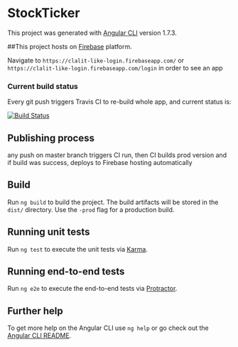 # StockTicker

This project was generated with [Angular CLI](https://github.com/angular/angular-cli) version 1.7.3.

##This project hosts on [Firebase](https://clalit-like-login.firebaseapp.com/login) platform.

Navigate to `https://clalit-like-login.firebaseapp.com/` 
or
 `https://clalit-like-login.firebaseapp.com/login` in order to see an app
### Current build status 
Every git push triggers Travis CI to re-build whole app, and current status is:

[![Build Status](https://travis-ci.org/dlevkov/StockTicker.svg?branch=master)](https://travis-ci.org/dlevkov/StockTicker)

## Publishing process
any push on master branch triggers CI run, then CI builds prod version and if build was success, deploys to Firebase hosting automatically

## Build

Run `ng build` to build the project. The build artifacts will be stored in the `dist/` directory. Use the `-prod` flag for a production build.

## Running unit tests

Run `ng test` to execute the unit tests via [Karma](https://karma-runner.github.io).

## Running end-to-end tests

Run `ng e2e` to execute the end-to-end tests via [Protractor](http://www.protractortest.org/).

## Further help

To get more help on the Angular CLI use `ng help` or go check out the [Angular CLI README](https://github.com/angular/angular-cli/blob/master/README.md).
